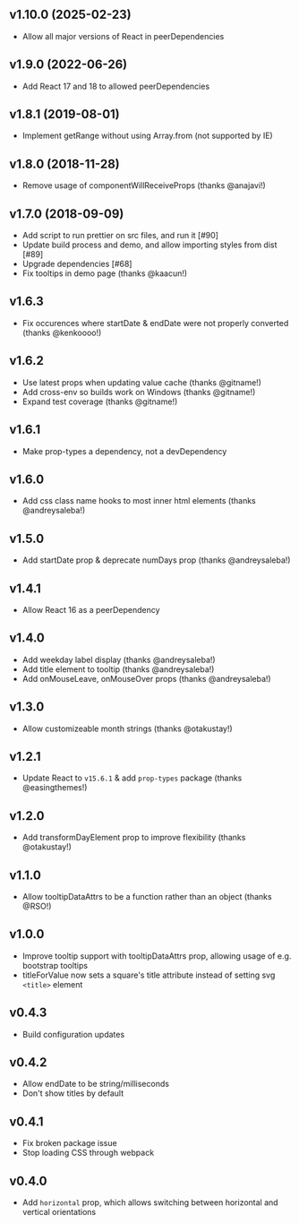 ## v1.10.0 (2025-02-23)

- Allow all major versions of React in peerDependencies

## v1.9.0 (2022-06-26)

- Add React 17 and 18 to allowed peerDependencies

## v1.8.1 (2019-08-01)

- Implement getRange without using Array.from (not supported by IE)

## v1.8.0 (2018-11-28)

- Remove usage of componentWillReceiveProps (thanks @anajavi!)

## v1.7.0 (2018-09-09)

- Add script to run prettier on src files, and run it [#90]
- Update build process and demo, and allow importing styles from dist [#89]
- Upgrade dependencies [#68]
- Fix tooltips in demo page (thanks @kaacun!)

## v1.6.3

- Fix occurences where startDate & endDate were not properly converted (thanks @kenkoooo!)

## v1.6.2

- Use latest props when updating value cache (thanks @gitname!)
- Add cross-env so builds work on Windows (thanks @gitname!)
- Expand test coverage (thanks @gitname!)

## v1.6.1

- Make prop-types a dependency, not a devDependency

## v1.6.0

- Add css class name hooks to most inner html elements (thanks @andreysaleba!)

## v1.5.0

- Add startDate prop & deprecate numDays prop (thanks @andreysaleba!)

## v1.4.1

- Allow React 16 as a peerDependency

## v1.4.0

- Add weekday label display (thanks @andreysaleba!)
- Add title element to tooltip (thanks @andreysaleba!)
- Add onMouseLeave, onMouseOver props (thanks @andreysaleba!)

## v1.3.0

- Allow customizeable month strings (thanks @otakustay!)

## v1.2.1

- Update React to `v15.6.1` & add `prop-types` package (thanks @easingthemes!)

## v1.2.0

- Add transformDayElement prop to improve flexibility (thanks @otakustay!)

## v1.1.0

- Allow tooltipDataAttrs to be a function rather than an object (thanks @RSO!)

## v1.0.0

- Improve tooltip support with tooltipDataAttrs prop, allowing usage of e.g. bootstrap tooltips
- titleForValue now sets a square's title attribute instead of setting svg `<title>` element

## v0.4.3

- Build configuration updates

## v0.4.2

- Allow endDate to be string/milliseconds
- Don't show titles by default

## v0.4.1

- Fix broken package issue
- Stop loading CSS through webpack

## v0.4.0

- Add `horizontal` prop, which allows switching between horizontal and vertical orientations

